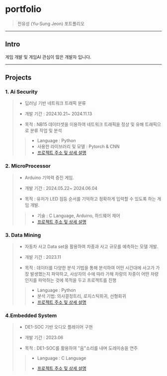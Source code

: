 # portfolio
> 전유성 (Yu-Sung Jeon) 포트폴리오

-------------------------
## Intro
게임 개발 및 게임AI 관심이 많은 개발자 입니다. 

----------------------------
## Projects


### 1. Ai Security 

> + 딥러닝 기반 네트워크 트래픽 분류
>
> + 개발 기간 : 2024.10.21~ 2024.11.13
> +  목적 : NB15 데이터셋을 이용하여 네트워크 트래픽을 정상 및 유해 트래픽으로 분류 작업 및 분석
>
>> + Language : Python
>> + 사용한 라이브러리 및 모델 : Pytorch & CNN  
>> + [프로젝트 주소 및 상세 설명](https://github.com/ysungJ/Assignment/tree/main/AI%20SECURITY/AI%20Security%20Term-Project)

### 2. MicroProcessor

> + Arduino 기억력 증진 게임. 
>
> + 개발 기간 : 2024.05.22~ 2024.06.04
> +  목적 : 유저가 LED 점등 순서를 기억하고 정확하게 입력할 수 있도록 하는 게임 개발. 
>
>> + 기술 : C Language, Arduino, 하드웨어 제어
>> + [프로젝트 주소 및 상세 설명](https://github.com/ysungJ/Assignment/tree/main/microProcessor)


### 3. Data Mining

> + 자동차 사고 Data set을 활용하여 차종과 사고 규모를 예측하는 모델 개발. 
>
> + 개발 기간 : 2023.11
> +  목적 : 데이터를 다양한 분석 기법을 통해 분석하여 어떤 시간대에 사고가 가장 발생했는지 파악하고, 사상자의 수에 따라 가해 차량의 차종이 어떤 차량인지를 파악하는 것에 목적을 두고 프로젝트를 진행
>
>> + Language : Python
>> + 분석 기법: 의사결정트리, 로지스틱회귀, 선형회귀   
>> + [프로젝트 주소 및 상세 설명](https://github.com/ysungJ/Assignment/tree/main/%EB%8D%B0%EC%9D%B4%ED%84%B0%EB%A7%88%EC%9D%B4%EB%8B%9D/%ED%94%84%EB%A1%9C%EC%A0%9D%ED%8A%B8)

### 4.Embedded System

> + DE1-SOC 기반 오디오 플레이어 구현
>
> + 개발 기간 : 2023.06
> +  목적 : DE1-SOC를 활용하여 "음"소리를 내며 도레미송을 연주
>
>> + Language : C Language
>>   
>> + [프로젝트 주소 및 상세 설명](https://github.com/ysungJ/Assignment/tree/main/%EB%8D%B0%EC%9D%B4%ED%84%B0%EB%A7%88%EC%9D%B4%EB%8B%9D/%ED%94%84%EB%A1%9C%EC%A0%9D%ED%8A%B8)
